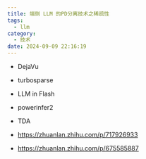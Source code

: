 ```yaml
---
title: 端侧 LLM 的PD分离技术之稀疏性
tags:
  - llm
category:
  - 技术
date: 2024-09-09 22:16:19
---
```


- DejaVu
- turbosparse
- LLM in Flash
- powerinfer2
- TDA 

- https://zhuanlan.zhihu.com/p/717926933
- https://zhuanlan.zhihu.com/p/675585887